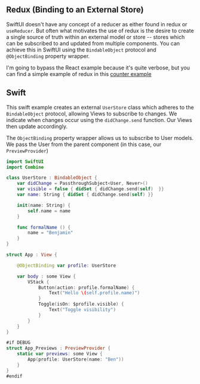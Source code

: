 ## Redux (Binding to an External Store)

SwiftUI doesn't have any concept of a reducer as either found in redux or `useReducer`. But often what motivates the use of redux is the desire to create a single source of truth within an external model or store -- stores which can be subscribed to and updated from multiple components. You can achieve this in SwiftUI using the `BindableObject` protocol and `@ObjectBinding` property wrapper.

I'm going to bypass the React example because it's quite verbose, but you can find a simple example of redux in this [counter example](https://codesandbox.io/s/github/reduxjs/redux/tree/master/examples/counter?from-embed)

## Swift

This swift example creates an external `UserStore` class which adheres to the `BindableObject` protocol, allowing Views to subscribe to changes. We indicate when changes occur using the `didChange.send` function. Our Views then update accordingly.

The `ObjectBinding` property wrapper allows us to subscribe to User models. We pass the User from the parent component (in this case, our `PreviewProvider`)

```swift
import SwiftUI
import Combine

class UserStore : BindableObject {
    var didChange = PassthroughSubject<User, Never>()
    var visible = false { didSet { didChange.send(self)  }}
    var name: String { didSet { didChange.send(self) }}

    init(name: String) {
        self.name = name
    }

    func formalName () {
        name = "Benjamin"
    }
}

struct App : View {

    @ObjectBinding var profile: UserStore

    var body : some View {
        VStack {
            Button(action: profile.formalName) {
                Text("Hello \(self.profile.name)")
            }
            Toggle(isOn: $profile.visible) {
                Text("Toggle visibility")
            }
        }
    }
}

#if DEBUG
struct App_Previews : PreviewProvider {
    static var previews: some View {
        App(profile: UserStore(name: "Ben"))
    }
}
#endif
```
